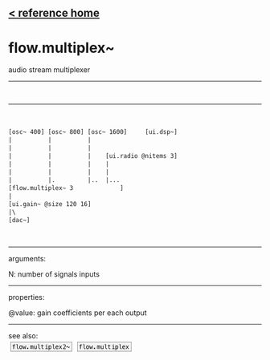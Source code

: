 [< reference home](index.html)
---

# flow.multiplex~


audio stream multiplexer

---

<br>


---


```


[osc~ 400] [osc~ 800] [osc~ 1600]     [ui.dsp~]
|          |          |
|          |          |
|          |          |    [ui.radio @nitems 3]
|          |          |    |
|          |          |    |
|          |.         |..  |...
[flow.multiplex~ 3             ]
|
[ui.gain~ @size 120 16]
|\
[dac~]

            
```

---
arguments:

N: number of signals
            inputs<br>

---
properties:

@value: gain coefficients per each
            output<br>

---
see also:<br>
[![flow.multiplex2~](img/object_flow.multiplex2~.png)](flow.multiplex2~.html)
[![flow.multiplex](img/object_flow.multiplex.png)](flow.multiplex.html)
